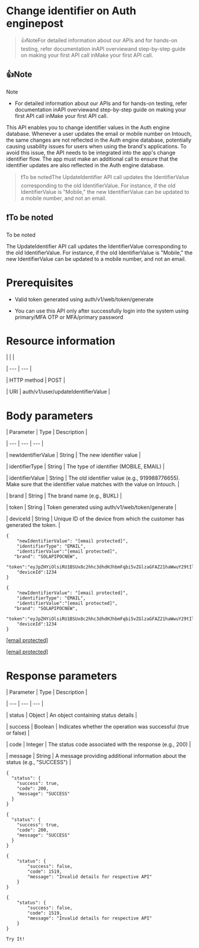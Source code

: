 # Change identifier on Auth enginepost

> 👍NoteFor detailed information about our APIs and for hands-on testing, refer documentation inAPI overviewand  step-by-step guide on making your first API call inMake your first API call.

## 👍Note

Note

- For detailed information about our APIs and for hands-on testing, refer documentation inAPI overviewand  step-by-step guide on making your first API call inMake your first API call.

This API enables you to change identifier values in the Auth engine database. Whenever a user updates the email or mobile number on Intouch, the same changes are not reflected in the Auth engine database, potentially causing usability issues for users when using the brand's applications. To avoid this issue, the API needs to be integrated into the app's change identifier flow. The app must make an additional call to ensure that the identifier updates are also reflected in the Auth engine database.

> ❗️To be notedThe UpdateIdentifier API call updates the IdentifierValue corresponding to the old IdentifierValue. For instance, if the old IdentifierValue is "Mobile," the new IdentifierValue can be updated to a mobile number, and not an email.

## ❗️To be noted

To be noted

The UpdateIdentifier API call updates the IdentifierValue corresponding to the old IdentifierValue. For instance, if the old IdentifierValue is "Mobile," the new IdentifierValue can be updated to a mobile number, and not an email.

# Prerequisites

- Valid token generated using auth/v1/web/token/generate

- You can use this API only after successfully login into the system using primary/MFA OTP or MFA/primary password

# Resource information

|  |  |

| --- | --- |

| HTTP method | POST |

| URI | auth/v1/user/updateIdentifierValue |



# Body parameters

| Parameter | Type | Description |

| --- | --- | --- |

| newIdentifierValue | String | The new identifier value |

| identifierType | String | The type of identifier (MOBILE, EMAIL) |

| identifierValue | String | The old identifier value (e.g., 919988776655). Make sure that the identifier value matches with the value on Intouch. |

| brand | String | The brand name (e.g., BUKL) |

| token | String | Token generated using auth/v1/web/token/generate |

| deviceId | String | Unique ID of the device from which the customer has generated the token. |



```
{
    "newIdentifierValue": "[email protected]",
    "identifierType": "EMAIL",
    "identifierValue":"[email protected]",
   "brand": "SOLAPIPOCNEW",
    "token":"eyJpZHYiOlsiRU1BSUx8c2hhc3dhdHJhbmFqbi5vZGlzaGFAZ21haWwuY29tIl0sImRldiI6IjEyMzQiLCJvcmciOiJTT0xBUElQT0NORVciLCJhbGciOiJIUzI1NiJ9.eyJpc3MiOiJDQVBJTExBUlkgVEVDSE5PTE9HSUVTIiwib2djIjpbIjE0MTh8aW1wb3J0LmRiLjEiXSwiZXhwIjoxNzEyOTM4MTU0LCJpYXQiOjE3MTI5MzQ1NTQsInJvbCI6IlZJRVcifQ.o93F9MBVki9H1AXypbvHKYULLno_jeikrgOL5rlKM58",
    "deviceId":1234
}
```

```
{
    "newIdentifierValue": "[email protected]",
    "identifierType": "EMAIL",
    "identifierValue":"[email protected]",
   "brand": "SOLAPIPOCNEW",
    "token":"eyJpZHYiOlsiRU1BSUx8c2hhc3dhdHJhbmFqbi5vZGlzaGFAZ21haWwuY29tIl0sImRldiI6IjEyMzQiLCJvcmciOiJTT0xBUElQT0NORVciLCJhbGciOiJIUzI1NiJ9.eyJpc3MiOiJDQVBJTExBUlkgVEVDSE5PTE9HSUVTIiwib2djIjpbIjE0MTh8aW1wb3J0LmRiLjEiXSwiZXhwIjoxNzEyOTM4MTU0LCJpYXQiOjE3MTI5MzQ1NTQsInJvbCI6IlZJRVcifQ.o93F9MBVki9H1AXypbvHKYULLno_jeikrgOL5rlKM58",
    "deviceId":1234
}
```

[[email protected]](/cdn-cgi/l/email-protection)

[[email protected]](/cdn-cgi/l/email-protection)

# Response parameters

| Parameter | Type | Description |

| --- | --- | --- |

| status | Object | An object containing status details |

| success | Boolean | Indicates whether the operation was successful (true or false) |

| code | Integer | The status code associated with the response (e.g., 200) |

| message | String | A message providing additional information about the status (e.g., "SUCCESS") |



```
{
  "status": {
    "success": true,
    "code": 200,
    "message": "SUCCESS"
  }
}
```

```
{
  "status": {
    "success": true,
    "code": 200,
    "message": "SUCCESS"
  }
}
```

```
{
    "status": {
        "success": false,
        "code": 1519,
        "message": "Invalid details for respective API"
    }
}
```

```
{
    "status": {
        "success": false,
        "code": 1519,
        "message": "Invalid details for respective API"
    }
}
```

`Try It!`